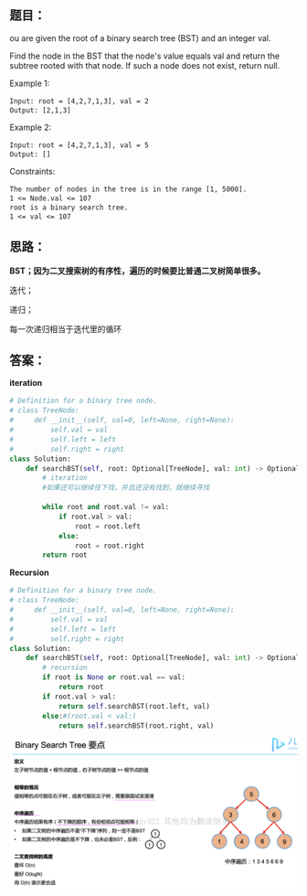 ## 题目：
ou are given the root of a binary search tree (BST) and an integer val.

Find the node in the BST that the node's value equals val and return the subtree rooted with that node. If such a node does not exist, return null.

Example 1:
```
Input: root = [4,2,7,1,3], val = 2
Output: [2,1,3]
```
Example 2:
```
Input: root = [4,2,7,1,3], val = 5
Output: []
```
Constraints:
```
The number of nodes in the tree is in the range [1, 5000].
1 <= Node.val <= 107
root is a binary search tree.
1 <= val <= 107
```
## 思路：
**BST；因为二叉搜索树的有序性，遍历的时候要比普通二叉树简单很多。**

迭代；

递归；

每一次递归相当于迭代里的循环

## 答案：
**iteration**
```python
# Definition for a binary tree node.
# class TreeNode:
#     def __init__(self, val=0, left=None, right=None):
#         self.val = val
#         self.left = left
#         self.right = right
class Solution:
    def searchBST(self, root: Optional[TreeNode], val: int) -> Optional[TreeNode]:
        # iteration
        #如果还可以继续往下找，并且还没有找到，就继续寻找
        
        while root and root.val != val:
            if root.val > val:
                root = root.left
            else:
                root = root.right
        return root
```
**Recursion**
```python
# Definition for a binary tree node.
# class TreeNode:
#     def __init__(self, val=0, left=None, right=None):
#         self.val = val
#         self.left = left
#         self.right = right
class Solution:
    def searchBST(self, root: Optional[TreeNode], val: int) -> Optional[TreeNode]:
        # recursion
        if root is None or root.val == val:
            return root
        if root.val > val:
            return self.searchBST(root.left, val)
        else:#(root.val < val:)
            return self.searchBST(root.right, val)
```
![a](https://github.com/SSRRBB/Leetcode/blob/main/Images/333.png)
